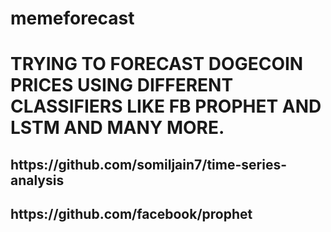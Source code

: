 <H1> memeforecast

<H1>TRYING TO FORECAST DOGECOIN PRICES USING DIFFERENT CLASSIFIERS LIKE FB PROPHET AND LSTM AND MANY MORE.
  
  
  <H2>https://github.com/somiljain7/time-series-analysis
  
  
  <H2>

 <H2> https://github.com/facebook/prophet
